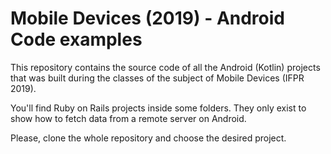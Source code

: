 # Mobile Devices (2019) - Android Code examples

This repository contains the source code of all the Android (Kotlin) projects that was built during the classes of the subject of Mobile Devices (IFPR 2019).

You'll find Ruby on Rails projects inside some folders. They only exist to show how to fetch data from a remote server on Android.

Please, clone the whole repository and choose the desired project.